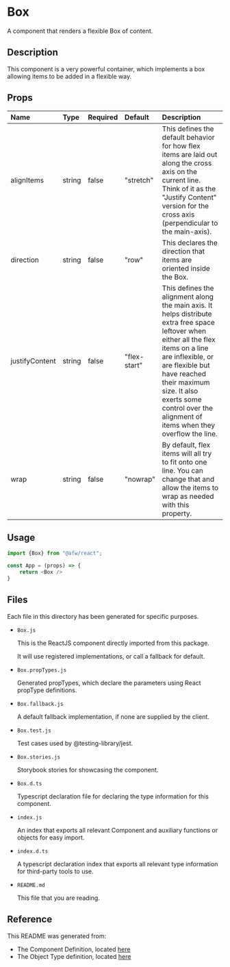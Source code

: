 # Box

A component that renders a flexible Box of content.

## Description
This component is a very powerful container, which implements a box allowing items to be added in a flexible way.

## Props
| Name | Type | Required | Default | Description |
|:----------|:----------|:----|:------------|:------------|
|alignItems|string|false|"stretch"|This defines the default behavior for how flex items are laid out along the cross axis on the current line. Think of it as the "Justify Content" version for the cross axis (perpendicular to the main-axis).|
|direction|string|false|"row"|This declares the direction that items are oriented inside the Box.|
|justifyContent|string|false|"flex-start"|This defines the alignment along the main axis. It helps distribute extra free space leftover when either all the flex items on a line are inflexible, or are flexible but have reached their maximum size. It also exerts some control over the alignment of items when they overflow the line.|
|wrap|string|false|"nowrap"|By default, flex items will all try to fit onto one line. You can change that and allow the items to wrap as needed with this property.|

## Usage
```js
import {Box} from "@afw/react";

const App = (props) => {
    return <Box />
}
```

## Files
Each file in this directory has been generated for specific purposes.
 * `Box.js`

   This is the ReactJS component directly imported from this package.

   It will use registered implementations, or call a fallback for default.
 * `Box.propTypes.js`

   Generated propTypes, which declare the parameters using React propType definitions.

 * `Box.fallback.js`

   A default fallback implementation, if none are supplied by the client.

 * `Box.test.js`

   Test cases used by @testing-library/jest.

 * `Box.stories.js`

   Storybook stories for showcasing the component.

 * `Box.d.ts`

   Typescript declaration file for declaring the type information for this component.

 * `index.js`

   An index that exports all relevant Component and auxiliary functions or objects for easy import.

 * `index.d.ts`

   A typescript declaration index that exports all relevant type information for third-party tools to use.

 * `README.md`

   This file that you are reading.

## Reference
This README was generated from:
  * The Component Definition, located [here](/src/afw_components/generate/objects/_AdaptiveLayoutComponentType_/Box.json)
  * The Object Type definition, located [here](/src/afw_components/generate/objects/_AdaptiveObjectType_/_AdaptiveLayoutComponentType_Box.json)

